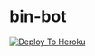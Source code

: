 # bin-bot


[![Deploy To Heroku](https://www.herokucdn.com/deploy/button.svg)](https://heroku.com/deploy?template=https://github.com/mhdeiiking/bin-bot)

